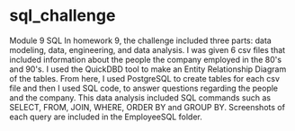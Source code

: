 # sql_challenge
Module 9 SQL
In homework 9, the challenge included three parts: data modeling, data, engineering, and data analysis. I was given 6 csv files that included information about the people the company employed in the 80's and 90's. I used the QuickDBD tool to make an Entity Relationship Diagram of the tables. From here, I used PostgreSQL to create tables for each csv file and then I used SQL code, to answer questions regarding the people and the company. This data analysis included SQL commands such as SELECT, FROM, JOIN, WHERE, ORDER BY and GROUP BY. Screenshots of each query are included in the EmployeeSQL folder. 